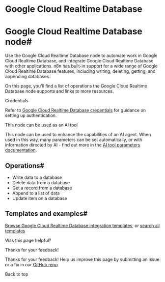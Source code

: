 # Google Cloud Realtime Database

[ ](https://github.com/n8n-io/n8n-docs/edit/main/docs/integrations/builtin/app-nodes/n8n-nodes-base.googlecloudrealtimedatabase.md "Edit this page")

# Google Cloud Realtime Database node#

Use the Google Cloud Realtime Database node to automate work in Google Cloud Realtime Database, and integrate Google Cloud Realtime Database with other applications. n8n has built-in support for a wide range of Google Cloud Realtime Database features, including writing, deleting, getting, and appending databases.

On this page, you'll find a list of operations the Google Cloud Realtime Database node supports and links to more resources.

Credentials

Refer to [Google Cloud Realtime Database credentials](../../credentials/google/) for guidance on setting up authentication. 

This node can be used as an AI tool

This node can be used to enhance the capabilities of an AI agent. When used in this way, many parameters can be set automatically, or with information directed by AI - find out more in the [AI tool parameters documentation](../../../../advanced-ai/examples/using-the-fromai-function/).

## Operations#

  * Write data to a database
  * Delete data from a database
  * Get a record from a database
  * Append to a list of data
  * Update item on a database



## Templates and examples#

[Browse Google Cloud Realtime Database integration templates](https://n8n.io/integrations/google-cloud-realtime-database/), or [search all templates](https://n8n.io/workflows/)

Was this page helpful? 

Thanks for your feedback! 

Thanks for your feedback! Help us improve this page by submitting an issue or a fix in our [GitHub repo](https://github.com/n8n-io/n8n-docs). 

Back to top 
